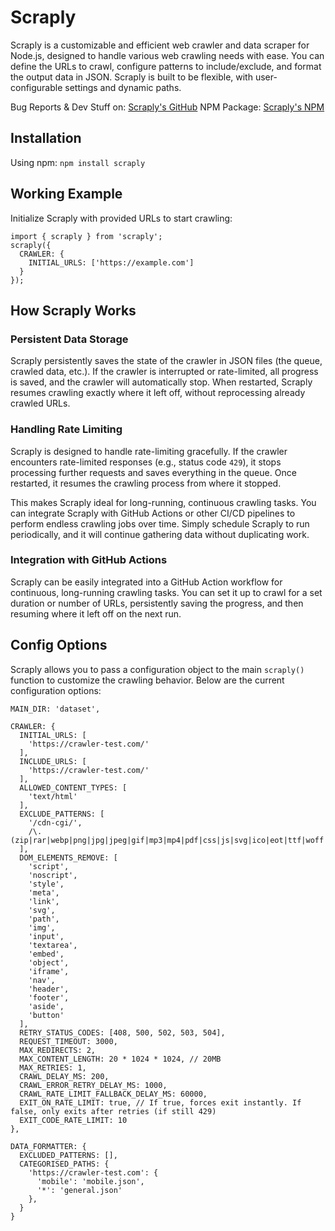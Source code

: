 # Scraply
Scraply is a customizable and efficient web crawler and data scraper for Node.js, designed to handle various web crawling needs with ease. You can define the URLs to crawl, configure patterns to include/exclude, and format the output data in JSON. Scraply is built to be flexible, with user-configurable settings and dynamic paths.

Bug Reports & Dev Stuff on: [Scraply's GitHub](https://github.com/pauserratgutierrez/scraply)
NPM Package: [Scraply's NPM](https://www.npmjs.com/package/scraply)

## Installation
Using npm:
``npm install scraply``

## Working Example
Initialize Scraply with provided URLs to start crawling:
```
import { scraply } from 'scraply';
scraply({
  CRAWLER: {
    INITIAL_URLS: ['https://example.com']
  }
});
```

## How Scraply Works
### Persistent Data Storage
Scraply persistently saves the state of the crawler in JSON files (the queue, crawled data, etc.). If the crawler is interrupted or rate-limited, all progress is saved, and the crawler will automatically stop. When restarted, Scraply resumes crawling exactly where it left off, without reprocessing already crawled URLs.

### Handling Rate Limiting
Scraply is designed to handle rate-limiting gracefully. If the crawler encounters rate-limited responses (e.g., status code `429`), it stops processing further requests and saves everything in the queue. Once restarted, it resumes the crawling process from where it stopped.

This makes Scraply ideal for long-running, continuous crawling tasks. You can integrate Scraply with GitHub Actions or other CI/CD pipelines to perform endless crawling jobs over time. Simply schedule Scraply to run periodically, and it will continue gathering data without duplicating work.

### Integration with GitHub Actions
Scraply can be easily integrated into a GitHub Action workflow for continuous, long-running crawling tasks. You can set it up to crawl for a set duration or number of URLs, persistently saving the progress, and then resuming where it left off on the next run.

## Config Options
Scraply allows you to pass a configuration object to the main ```scraply()``` function to customize the crawling behavior. Below are the current configuration options:
```
MAIN_DIR: 'dataset',

CRAWLER: {
  INITIAL_URLS: [
    'https://crawler-test.com/'
  ],
  INCLUDE_URLS: [
    'https://crawler-test.com/'
  ],
  ALLOWED_CONTENT_TYPES: [
    'text/html'
  ],
  EXCLUDE_PATTERNS: [
    '/cdn-cgi/',
    /\.(zip|rar|webp|png|jpg|jpeg|gif|mp3|mp4|pdf|css|js|svg|ico|eot|ttf|woff|woff2|otf|webm|ogg|wav|flac|m4a|mkv|mov|avi|wmv|flv|swf|exe|msi|dmg|iso|bin)$/,
  ],
  DOM_ELEMENTS_REMOVE: [
    'script',
    'noscript',
    'style',
    'meta',
    'link',
    'svg',
    'path',
    'img',
    'input',
    'textarea',
    'embed',
    'object',
    'iframe',
    'nav',
    'header',
    'footer',
    'aside',
    'button'
  ],
  RETRY_STATUS_CODES: [408, 500, 502, 503, 504],
  REQUEST_TIMEOUT: 3000,
  MAX_REDIRECTS: 2,
  MAX_CONTENT_LENGTH: 20 * 1024 * 1024, // 20MB
  MAX_RETRIES: 1,
  CRAWL_DELAY_MS: 200,
  CRAWL_ERROR_RETRY_DELAY_MS: 1000,
  CRAWL_RATE_LIMIT_FALLBACK_DELAY_MS: 60000,
  EXIT_ON_RATE_LIMIT: true, // If true, forces exit instantly. If false, only exits after retries (if still 429)
  EXIT_CODE_RATE_LIMIT: 10
},

DATA_FORMATTER: {
  EXCLUDED_PATTERNS: [],
  CATEGORISED_PATHS: {
    'https://crawler-test.com': {
      'mobile': 'mobile.json',
      '*': 'general.json'
    },
  }
}
```